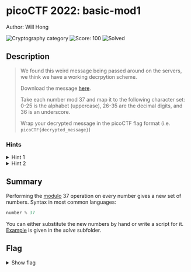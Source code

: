 # picoCTF 2022: basic-mod1

Author: Will Hong

![Cryptography category](https://img.shields.io/badge/category-Cryptography-red.svg)
![Score: 100](https://img.shields.io/badge/Score-100-brightgreen.svg)
![Solved](https://img.shields.io/badge/Solved-During_Competition-brightgreen.svg)

## Description
> We found this weird message being passed around on the servers, we think we have a working decrpytion scheme.
>
> Download the message [here](https://artifacts.picoctf.net/c/398/message.txt).
>
> Take each number mod 37 and map it to the following character set: 0-25 is the alphabet (uppercase), 26-35 are the decimal digits, and 36 is an underscore.
>
> Wrap your decrypted message in the picoCTF flag format (i.e. `picoCTF{decrypted_message}`)

<!--Artifact Files:
* [Artifact1]()
* [Artifact2]()
-->

### Hints

<details>
<summary>Hint 1</summary>
Do you know what mod 37 means?
</details>
<details>
<summary>Hint 2</summary>
mod 37 means modulo 37. It gives the remainder of a number after being divided by 37.
</details>

## Summary

Performing the [modulo](https://en.wikipedia.org/wiki/Modulo_operation) 37 operation on every number gives a new set of numbers. Syntax in most common languages:
```python
number % 37
```

You can either substitute the new numbers by hand or write a script for it. [Example](./solve/get_flag.py) is given in the _solve_ subfolder.

## Flag

<details><summary>Show flag</summary>

```
picoCTF{}
```

</details>
